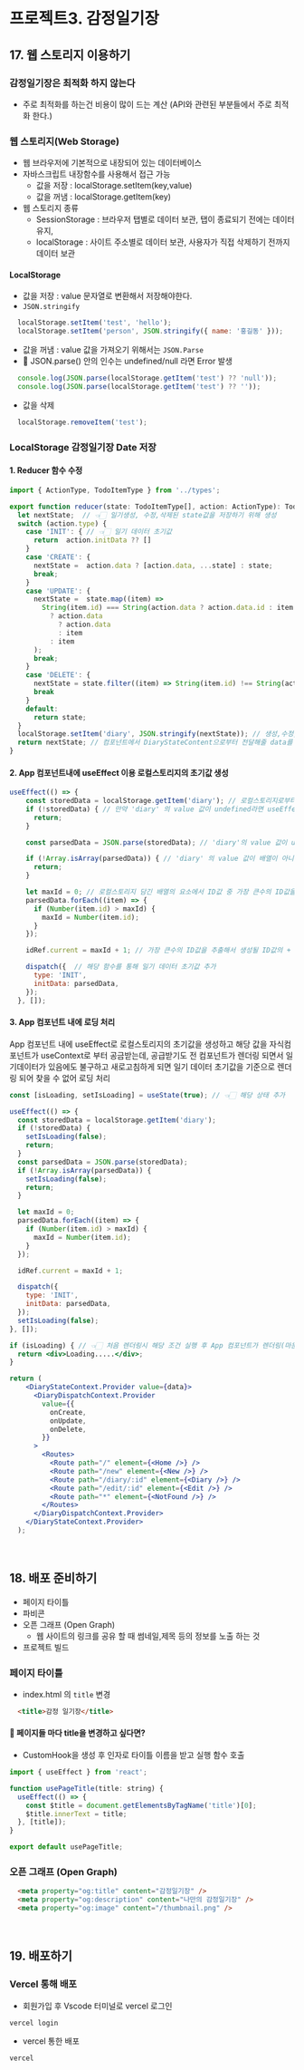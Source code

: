 # 프로젝트3. 감정일기장

## 17. 웹 스토리지 이용하기

### 감정일기장은 최적화 하지 않는다

- 주로 최적화를 하는건 비용이 많이 드는 계산 (API와 관련된 부분들에서 주로 최적화 한다.)

### 웹 스토리지(Web Storage)

- 웹 브라우저에 기본적으로 내장되어 있는 데이터베이스
- 자바스크립트 내장함수를 사용해서 접근 가능
  - 값을 저장 : localStorage.setItem(key,value)
  - 값을 꺼냄 : localStorage.getItem(key)
- 웹 스토리지 종류
  - SessionStorage : 브라우저 탭별로 데이터 보관, 탭이 종료되기 전에는 데이터 유지,
  - localStorage : 사이트 주소별로 데이터 보관, 사용자가 직접 삭제하기 전까지 데이터 보관

#### LocalStorage

- 값을 저장 :  value 문자열로 변환해서 저장해야한다.
- `JSON.stringify`

```js
  localStorage.setItem('test', 'hello');
  localStorage.setItem('person', JSON.stringify({ name: '홍길동' }));
```

- 값을 꺼냄 :  value 값을 가져오기 위해서는 `JSON.Parse`
- 🚨 JSON.parse() 안의 인수는 undefined/null 라면 Error 발생

```js
  console.log(JSON.parse(localStorage.getItem('test') ?? 'null'));
  console.log(JSON.parse(localStorage.getItem('test') ?? ''));
```

- 값을 삭제

```js
  localStorage.removeItem('test');
```

### LocalStorage 감정일기장 Date 저장

#### 1. Reducer 함수 수정

```jsx
import { ActionType, TodoItemType } from '../types';

export function reducer(state: TodoItemType[], action: ActionType): TodoItemType[] {
  let nextState;  // 👈🏻 일기생성, 수정,삭제된 state값을 저장하기 위해 생성 
  switch (action.type) {
    case 'INIT': { // 👈🏻 일기 데이터 초기값 
      return  action.initData ?? []
    }
    case 'CREATE': {
      nextState =  action.data ? [action.data, ...state] : state;
      break;
    }
    case 'UPDATE': {
      nextState =  state.map((item) =>
        String(item.id) === String(action.data ? action.data.id : item.id)
          ? action.data
            ? action.data
            : item
          : item
      );
      break;
    }
    case 'DELETE': {
      nextState = state.filter((item) => String(item.id) !== String(action.id));
      break
    }
    default:
      return state;
  }
  localStorage.setItem('diary', JSON.stringify(nextState)); // 생성,수정, 삭제된 일기 데이터를 LocalStorage 저장  
  return nextState; // 컴포넌트에서 DiaryStateContent으로부터 전달해줄 data를 의미 
}
```

#### 2. App 컴포넌트내에 useEffect 이용 로컬스토리지의 초기값 생성

```jsx
useEffect(() => {
    const storedData = localStorage.getItem('diary'); // 로컬스토리지로부터 데이터 가져오기 
    if (!storedData) { // 만약 'diary' 의 value 값이 undefined라면 useEffect 종료 
      return;
    }

    const parsedData = JSON.parse(storedData); // 'diary'의 value 값이 undefined이 아니면 parsedData에 저장 

    if (!Array.isArray(parsedData)) { // 'diary' 의 value 값이 배열이 아니라면 useEffect 종료 
      return;
    }

    let maxId = 0; // 로컬스토리지 담긴 배열의 요소에서 ID값 중 가장 큰수의 ID값을 추출
    parsedData.forEach((item) => {
      if (Number(item.id) > maxId) {
        maxId = Number(item.id);
      }
    });

    idRef.current = maxId + 1; // 가장 큰수의 ID값을 추출해서 생성될 ID값의 + 1

    dispatch({  // 해당 함수를 통해 일기 데이터 초기값 추가 
      type: 'INIT',
      initData: parsedData,
    });
  }, []);
```

#### 3. App 컴포넌트 내에 로딩 처리

App 컴포넌트 내에 useEffect로 로컬스토리지의 초기값을 생성하고 해당 값을 자식컴포넌트가 useContext로 부터 공금받는데, 공급받기도 전 컴포넌트가 렌더링 되면서 일기데이터가 있음에도 불구하고 새로고침하게 되면 일기 데이터 초기값을 기준으로 렌더링 되어 찾을 수 없어 로딩 처리

```jsx
const [isLoading, setIsLoading] = useState(true); // 👈🏻 해당 상태 추가 

useEffect(() => {
  const storedData = localStorage.getItem('diary');
  if (!storedData) {
    setIsLoading(false);
    return;
  }
  const parsedData = JSON.parse(storedData);
  if (!Array.isArray(parsedData)) {
    setIsLoading(false);
    return;
  }

  let maxId = 0;
  parsedData.forEach((item) => {
    if (Number(item.id) > maxId) {
      maxId = Number(item.id);
    }
  });

  idRef.current = maxId + 1;

  dispatch({
    type: 'INIT',
    initData: parsedData,
  });
  setIsLoading(false);
}, []);

if (isLoading) { // 👈🏻 처음 렌더링시 해당 조건 실행 후 App 컴포넌트가 렌더링(마운트 되면)된 이후 false로 인해 실생 X 
  return <div>Loading.....</div>; 
}

return (
    <DiaryStateContext.Provider value={data}>
      <DiaryDispatchContext.Provider
        value={{
          onCreate,
          onUpdate,
          onDelete,
        }}
      >
        <Routes>
          <Route path="/" element={<Home />} />
          <Route path="/new" element={<New />} />
          <Route path="/diary/:id" element={<Diary />} />
          <Route path="/edit/:id" element={<Edit />} />
          <Route path="*" element={<NotFound />} />
        </Routes>
      </DiaryDispatchContext.Provider>
    </DiaryStateContext.Provider>
  );
```

<br/>

## 18. 배포 준비하기

- 페이지 타이틀
- 파비콘
- 오픈 그래프 (Open Graph)
  - 웹 사이트의 링크를 공유 할 때 썸네일,제목 등의 정보를 노출 하는 것
- 프로젝트 빌드

### 페이지 타이틀

- index.html 의 `title` 변경

```html
  <title>감정 일기장</title>
```

#### 🤔 페이지들 마다 title을 변경하고 싶다면?

- CustomHook을 생성 후 인자로 타이틀 이름을 받고 실행 함수 호출

```jsx
import { useEffect } from 'react';

function usePageTitle(title: string) {
  useEffect(() => {
    const $title = document.getElementsByTagName('title')[0];
    $title.innerText = title;
  }, [title]);
}

export default usePageTitle;
```

### 오픈 그래프 (Open Graph)

```html
  <meta property="og:title" content="감정일기장" />
  <meta property="og:description" content="나만의 감정일기장" />
  <meta property="og:image" content="/thumbnail.png" />
```

<br/>

## 19. 배포하기

### Vercel 통해 배포

- 회원가입 후 Vscode 터미널로 vercel 로그인

```shell
vercel login
```

- vercel 통한 배포

```shell
vercel
```
